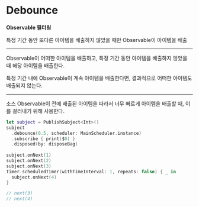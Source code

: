 # Debounce

**Observable 필터링**

특정 기간 동안 또다른 아이템을 배출하지 않았을 때만 Observable이 아이템을 배출

---

Observable이 어떠한 아이템을 배출하고, 특정 기간 동안 아이템을 배출하지 않았을 때 해당 아이템을 배출한다.

특정 기간 내에 Observable이 계속 아이템을 배출한다면, 결과적으로 어떠한 아이템도 배출되지 않는다.

---

소스 Observable이 전에 배출된 아이템을 따라서 너무 빠르게 아이템을 배출할 때, 이를 걸러내기 위해 사용한다.

```swift
let subject = PublishSubject<Int>()
subject
  .debounce(0.5, scheduler: MainScheduler.instance)
  .subscribe { print($0) }
  .disposed(by: disposeBag)
    
subject.onNext(1)
subject.onNext(2)
subject.onNext(3)
Timer.scheduledTimer(withTimeInterval: 1, repeats: false) { _ in
  subject.onNext(4)
}

// next(3)
// next(4)
```

